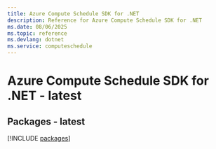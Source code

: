 ```yaml
---
title: Azure Compute Schedule SDK for .NET
description: Reference for Azure Compute Schedule SDK for .NET
ms.date: 08/06/2025
ms.topic: reference
ms.devlang: dotnet
ms.service: computeschedule
---
```

# Azure Compute Schedule SDK for .NET - latest
## Packages - latest
[!INCLUDE [packages](compute-schedule-index.md)]